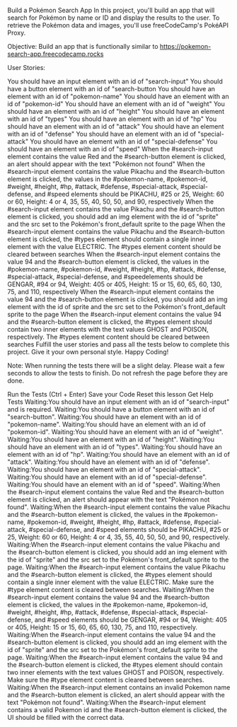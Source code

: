 Build a Pokémon Search App
In this project, you'll build an app that will search for Pokémon by name or ID and display the results to the user. To retrieve the Pokémon data and images, you'll use freeCodeCamp's PokéAPI Proxy.

Objective: Build an app that is functionally similar to https://pokemon-search-app.freecodecamp.rocks

User Stories:

You should have an input element with an id of "search-input"
You should have a button element with an id of "search-button
You should have an element with an id of "pokemon-name"
You should have an element with an id of "pokemon-id"
You should have an element with an id of "weight"
You should have an element with an id of "height"
You should have an element with an id of "types"
You should have an element with an id of "hp"
You should have an element with an id of "attack"
You should have an element with an id of "defense"
You should have an element with an id of "special-attack"
You should have an element with an id of "special-defense"
You should have an element with an id of "speed"
When the #search-input element contains the value Red and the #search-button element is clicked, an alert should appear with the text "Pokémon not found"
When the #search-input element contains the value Pikachu and the #search-button element is clicked, the values in the #pokemon-name, #pokemon-id, #weight, #height, #hp, #attack, #defense, #special-attack, #special-defense, and #speed elements should be PIKACHU, #25 or 25, Weight: 60 or 60, Height: 4 or 4, 35, 55, 40, 50, 50, and 90, respectively
When the #search-input element contains the value Pikachu and the #search-button element is clicked, you should add an img element with the id of "sprite" and the src set to the Pokémon's front_default sprite to the page
When the #search-input element contains the value Pikachu and the #search-button element is clicked, the #types element should contain a single inner element with the value ELECTRIC. The #types element content should be cleared between searches
When the #search-input element contains the value 94 and the #search-button element is clicked, the values in the #pokemon-name, #pokemon-id, #weight, #height, #hp, #attack, #defense, #special-attack, #special-defense, and #speedelements should be GENGAR, #94 or 94, Weight: 405 or 405, Height: 15 or 15, 60, 65, 60, 130, 75, and 110, respectively
When the #search-input element contains the value 94 and the #search-button element is clicked, you should add an img element with the id of sprite and the src set to the Pokémon's front_default sprite to the page
When the #search-input element contains the value 94 and the #search-button element is clicked, the #types element should contain two inner elements with the text values GHOST and POISON, respectively. The #types element content should be cleared between searches
Fulfill the user stories and pass all the tests below to complete this project. Give it your own personal style. Happy Coding!

Note: When running the tests there will be a slight delay. Please wait a few seconds to allow the tests to finish. Do not refresh the page before they are done.

Run the Tests (Ctrl + Enter)
Save your Code
Reset this lesson
Get Help
Tests
Waiting:You should have an input element with an id of "search-input" and is required.
Waiting:You should have a button element with an id of "search-button".
Waiting:You should have an element with an id of "pokemon-name".
Waiting:You should have an element with an id of "pokemon-id".
Waiting:You should have an element with an id of "weight".
Waiting:You should have an element with an id of "height".
Waiting:You should have an element with an id of "types".
Waiting:You should have an element with an id of "hp".
Waiting:You should have an element with an id of "attack".
Waiting:You should have an element with an id of "defense".
Waiting:You should have an element with an id of "special-attack".
Waiting:You should have an element with an id of "special-defense".
Waiting:You should have an element with an id of "speed".
Waiting:When the #search-input element contains the value Red and the #search-button element is clicked, an alert should appear with the text "Pokémon not found".
Waiting:When the #search-input element contains the value Pikachu and the #search-button element is clicked, the values in the #pokemon-name, #pokemon-id, #weight, #height, #hp, #attack, #defense, #special-attack, #special-defense, and #speed elements should be PIKACHU, #25 or 25, Weight: 60 or 60, Height: 4 or 4, 35, 55, 40, 50, 50, and 90, respectively.
Waiting:When the #search-input element contains the value Pikachu and the #search-button element is clicked, you should add an img element with the id of "sprite" and the src set to the Pokémon's front_default sprite to the page.
Waiting:When the #search-input element contains the value Pikachu and the #search-button element is clicked, the #types element should contain a single inner element with the value ELECTRIC. Make sure the #type element content is cleared between searches.
Waiting:When the #search-input element contains the value 94 and the #search-button element is clicked, the values in the #pokemon-name, #pokemon-id, #weight, #height, #hp, #attack, #defense, #special-attack, #special-defense, and #speed elements should be GENGAR, #94 or 94, Weight: 405 or 405, Height: 15 or 15, 60, 65, 60, 130, 75, and 110, respectively.
Waiting:When the #search-input element contains the value 94 and the #search-button element is clicked, you should add an img element with the id of "sprite" and the src set to the Pokémon's front_default sprite to the page.
Waiting:When the #search-input element contains the value 94 and the #search-button element is clicked, the #types element should contain two inner elements with the text values GHOST and POISON, respectively. Make sure the #type element content is cleared between searches.
Waiting:When the #search-input element contains an invalid Pokemon name and the #search-button element is clicked, an alert should appear with the text "Pokémon not found".
Waiting:When the #search-input element contains a valid Pokemon id and the #search-button element is clicked, the UI should be filled with the correct data.